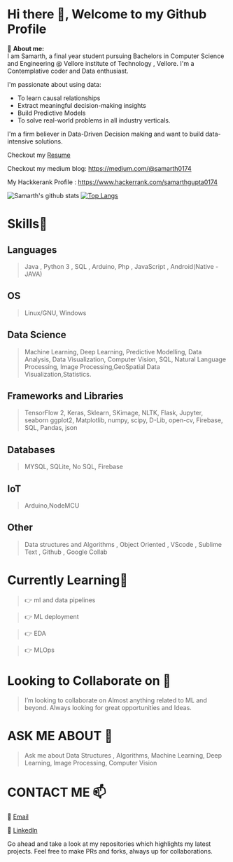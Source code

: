 # Hi there 👋, Welcome to my Github Profile
🔭 __About me:__  
I am Samarth, a final year student pursuing Bachelors in Computer Science and  Engineering @ Vellore institute of Technology , Vellore.
I'm a Contemplative coder and Data enthusiast. 

I'm passionate about using data: 
* To learn causal relationships 
* Extract meaningful decision-making insights
* Build Predictive Models 
* To solve real-world problems in all industry verticals. 
 
I'm a firm believer in Data-Driven Decision making and want to build data-intensive solutions.


Checkout my [Resume](https://drive.google.com/file/d/1JfHnd31LYdU5P6CN6jTkQPgGRNKkWFuz/view?usp=sharing)

Checkout my medium blog: https://medium.com/@samarth0174

My Hackkerank Profile : https://www.hackerrank.com/samarthgupta0174

![Samarth's github stats](https://github-readme-stats.vercel.app/api?username=samarth0174&count_private=true&show_icons=true&theme=Gradient)
[![Top Langs](https://github-readme-stats.vercel.app/api/top-langs/?username=samarth0174&layout=compact)](https://github.com/anuraghazra/github-readme-stats)

# Skills🥇

## Languages

> Java , Python 3 , SQL , Arduino, Php  , JavaScript , Android(Native - JAVA)

## OS
> Linux/GNU, Windows

## Data Science
> Machine Learning, Deep Learning, Predictive Modelling, Data Analysis, Data Visualization, Computer Vision, SQL, Natural Language Processing, Image Processing,GeoSpatial Data Visualization,Statistics.

## Frameworks and Libraries
>TensorFlow 2, Keras, Sklearn, SKimage, NLTK, Flask, Jupyter, seaborn
>ggplot2, Matplotlib, numpy, scipy, D-Lib, open-cv, Firebase, SQL, Pandas, json

## Databases
> MYSQL, SQLite, No SQL, Firebase

## IoT
>Arduino,NodeMCU

## Other
>Data structures and Algorithms , Object Oriented , VScode , Sublime Text , Github , Google Collab

# Currently Learning🎯
>👉 ml and data pipelines 

>👉 ML deployment

>👉 EDA

>👉 MLOps

# Looking to Collaborate on 👯
> I’m looking to collaborate on Almost anything related to ML and beyond. Always looking for great opportunities and Ideas.

# ASK ME ABOUT 💬
> Ask me about Data Structures , Algorithms, Machine Learning, Deep Learning, Image Processing, Computer Vision

# CONTACT ME 📫
📩 [Email](mailto:samarth0174@gmail.com)

📱  [LinkedIn](https://www.linkedin.com/in/samarth0174/)

Go ahead and take a look at my repositories which highlights my latest projects.
Feel free to make PRs and forks, always up for collaborations.
<!--
**samarth0174/samarth0174** is a ✨ _special_ ✨ repository because its `README.md` (this file) appears on your GitHub profile.

Here are some ideas to get you started:
   
- 🔭 I’m currently working on ...
- 🌱 I’m currently learning ...
- 👯 I’m looking to collaborate on ...
- 🤔 I’m looking for help with ...
- 💬 Ask me about ...
- 📫 How to reach me: ...
- 😄 Pronouns: ...
- ⚡ Fun fact: ...
-->
